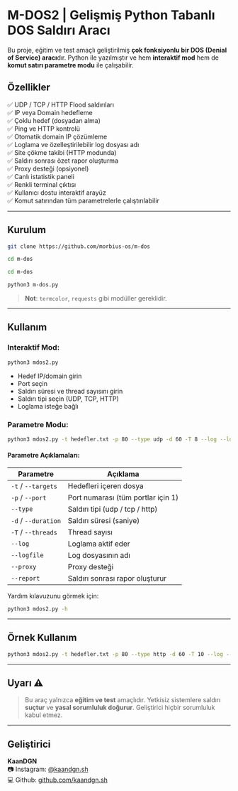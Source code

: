 # M-DOS2 | Gelişmiş Python Tabanlı DOS Saldırı Aracı

Bu proje, eğitim ve test amaçlı geliştirilmiş **çok fonksiyonlu bir DOS (Denial of Service) aracı**dır. Python ile yazılmıştır ve hem **interaktif mod** hem de **komut satırı parametre modu** ile çalışabilir.

## Özellikler

✅ UDP / TCP / HTTP Flood saldırıları  
✅ IP veya Domain hedefleme  
✅ Çoklu hedef (dosyadan alma)  
✅ Ping ve HTTP kontrolü  
✅ Otomatik domain IP çözümleme  
✅ Loglama ve özelleştirilebilir log dosyası adı  
✅ Site çökme takibi (HTTP modunda)  
✅ Saldırı sonrası özet rapor oluşturma  
✅ Proxy desteği (opsiyonel)  
✅ Canlı istatistik paneli  
✅ Renkli terminal çıktısı  
✅ Kullanıcı dostu interaktif arayüz  
✅ Komut satırından tüm parametrelerle çalıştırılabilir

---

## Kurulum

```bash
git clone https://github.com/morbius-os/m-dos

cd m-dos

cd m-dos

python3 m-dos.py
```


> **Not**: `termcolor`, `requests` gibi modüller gereklidir.

---

## Kullanım

### Interaktif Mod:

```bash
python3 mdos2.py
```

- Hedef IP/domain girin
- Port seçin
- Saldırı süresi ve thread sayısını girin
- Saldırı tipi seçin (UDP, TCP, HTTP)
- Loglama isteğe bağlı

### Parametre Modu:

```bash
python3 mdos2.py -t hedefler.txt -p 80 --type udp -d 60 -T 8 --log --logfile kayit.txt
```

#### Parametre Açıklamaları:

| Parametre     | Açıklama |
|---------------|----------|
| `-t` / `--targets` | Hedefleri içeren dosya |
| `-p` / `--port`    | Port numarası (tüm portlar için 1) |
| `--type`           | Saldırı tipi (udp / tcp / http) |
| `-d` / `--duration`| Saldırı süresi (saniye) |
| `-T` / `--threads` | Thread sayısı |
| `--log`            | Loglama aktif eder |
| `--logfile`        | Log dosyasının adı |
| `--proxy`          | Proxy desteği |
| `--report`         | Saldırı sonrası rapor oluşturur |

Yardım kılavuzunu görmek için:

```bash
python3 mdos2.py -h
```

---

## Örnek Kullanım

```bash
python3 mdos2.py -t hedefler.txt -p 80 --type http -d 60 -T 10 --log --logfile log.txt --report
```

---

## Uyarı ⚠️

> Bu araç yalnızca **eğitim ve test** amaçlıdır. Yetkisiz sistemlere saldırı **suçtur** ve **yasal sorumluluk doğurur**. Geliştirici hiçbir sorumluluk kabul etmez.

---

## Geliştirici

**KaanDGN**  
📷 Instagram: [@kaandgn.sh](https://instagram.com/kaandgn.sh)  
💻 Github: [github.com/kaandgn.sh](https://github.com/kaandgn-sh)
